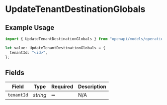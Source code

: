 # UpdateTenantDestinationGlobals

## Example Usage

```typescript
import { UpdateTenantDestinationGlobals } from "openapi/models/operations";

let value: UpdateTenantDestinationGlobals = {
  tenantId: "<id>",
};
```

## Fields

| Field              | Type               | Required           | Description        |
| ------------------ | ------------------ | ------------------ | ------------------ |
| `tenantId`         | *string*           | :heavy_minus_sign: | N/A                |